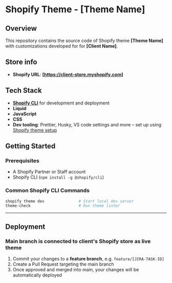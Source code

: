 
#  Shopify Theme - [Theme Name]

## Overview
This repository contains the source code of Shopify theme **[Theme Name]** with customizations developed for for **[Client Name]**. 


## Store info
- **Shopify URL**: **[https://client-store.myshopify.com]**


## Tech Stack
- **[Shopify CLI](https://shopify.dev/docs/api/shopify-cli)** for development and deployment
- **Liquid**
- **JavaScript**
- **CSS**
- **Dev tooling**: Prettier, Husky, VS code settings and more – set up using [Shopify theme setup](https://github.com/digismoothie-agency/shopify-theme-setup)


## Getting Started

### Prerequisites
- A Shopify Partner or Staff account
- Shopify CLI (`npm install -g @shopify/cli`)

### Common Shopify CLI Commands
```bash
shopify theme dev               # Start local dev server
theme-check                     # Run theme linter
```
---

## Deployment

### Main branch is connected to client's Shopify store as live theme
1. Commit your changes to a **feature branch**, e.g. `feature/[JIRA-TASK-ID]`
2. Create a Pull Request targeting the main branch
3. Once approved and merged into main, your changes will be automatically deployed